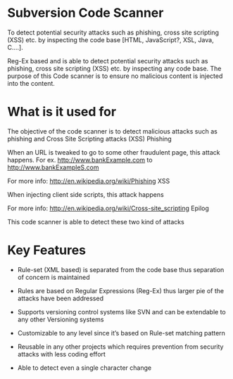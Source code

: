 Subversion Code Scanner
===============


To detect potential security attacks such as phishing, cross site scripting (XSS) etc. by inspecting the code base [HTML, JavaScript?, XSL, Java, C....].

Reg-Ex based and is able to detect potential security attacks such as phishing, cross site scripting (XSS) etc. by inspecting any code base. The purpose of this Code scanner is to ensure no malicious content is injected into the content.

What is it used for
==================
The objective of the code scanner is to detect malicious attacks such as phishing and Cross Site Scripting attacks (XSS)
Phishing

When an URL is tweaked to go to some other fraudulent page, this attack happens. For ex. http://www.bankExample.com to   http://www.bankExampleS.com

For more info: http://en.wikipedia.org/wiki/Phishing
XSS

When injecting client side scripts, this attack happens

For more info: http://en.wikipedia.org/wiki/Cross-site_scripting
Epilog

This code scanner is able to detect these two kind of attacks     

Key Features
============

- Rule-set (XML based) is separated from the code base thus separation of concern is maintained

- Rules are based on Regular Expressions (Reg-Ex) thus larger pie of the attacks have been addressed

- Supports versioning control systems like SVN and can be extendable to any other Versioning systems

- Customizable to any level since it’s based on Rule-set matching pattern

- Reusable in any other projects which requires prevention from security attacks with less coding effort

- Able to detect even a single character change 
